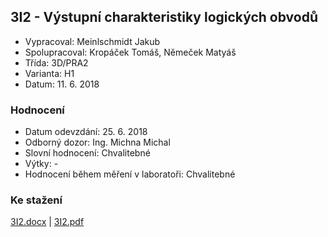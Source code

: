 ## 3I2 - Výstupní charakteristiky logických obvodů
 - Vypracoval: Meinlschmidt Jakub
 - Spolupracoval: Kropáček Tomáš, Němeček Matyáš
 - Třída: 3D/PRA2
 - Varianta: H1
 - Datum: 11. 6. 2018

### Hodnocení
 - Datum odevzdání: 25. 6. 2018
 - Odborný dozor: Ing. Michna Michal
 - Slovní hodnocení: Chvalitebné
 - Výtky: -
 - Hodnocení během měření v laboratoři: Chvalitebné
     
### Ke stažení
[3I2.docx](https://github.com/jmeinlschmidt/mereni-sps-cl/blob/master/3I/3I2/3I2.docx) | [3I2.pdf](https://github.com/jmeinlschmidt/mereni-sps-cl/blob/master/3I/3I2/3I2.pdf)
